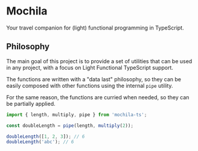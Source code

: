 # Mochila

Your travel companion for (light) functional programming in TypeScript.

## Philosophy

The main goal of this project is to provide a set of utilities that can be used in any project, with a focus on Light Functional TypeScript support.

The functions are written with a "data last" philosophy, so they can be easily composed with other functions using the internal `pipe` utility.

For the same reason, the functions are curried when needed, so they can be partially applied.

```typescript
import { length, multiply, pipe } from 'mochila-ts';

const doubleLength = pipe(length, multiply(2));

doubleLength([1, 2, 3]); // 6
doubleLength('abc'); // 6
```

